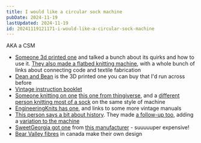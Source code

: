 ```yaml
---
title: I would like a circular sock machine
pubDate: 2024-11-19
lastUpdated: 2024-11-19
id: 20241119121171-i-would-like-a-circular-sock-machine
---
```


AKA a CSM

- [Someone 3d printed one](https://www.youtube.com/watch?v=PUcVIYgROpI) and talked a bunch about its quirks and how to use it. [They also made a flatbed knitting machine](https://www.youtube.com/watch?v=kUKiXIdw2pI), with a whole bunch of links about connecting code and textile fabrication
- [Dean and Bean](https://www.deanandbean.com) is the 3D printed one you can buy that I'd run across before
- [Vintage instruction booklet](https://archive.org/details/instructionsforo00aike/mode/2up?view=theater)
- [Someone knitting on one](https://www.youtube.com/watch?v=KrTNHxu4Q5Y) [this one from thingiverse](https://www.thingiverse.com/thing:4695746), and a [different person knitting most of a sock](https://www.youtube.com/watch?v=g7DEMIa16DE) on the same style of machine
- [EngineeringKnits has one](https://www.youtube.com/watch?v=-ybuJWnO6Uc), and links to some more vintage manuals
- [This person says a bit about history](https://www.youtube.com/watch?v=DRT-SEdBXmc). They made [a follow-up too](https://www.youtube.com/watch?v=k-w3kcYpAh4), adding a [variation to the machine](https://www.printables.com/model/355228-circular-sock-knitting-machine-for-my-mom-and-you)
- [SweetGeorgia got one](https://www.youtube.com/watch?v=Ux4yaThZ5Qk) from [this manufacturer](https://erlbacherknitting.com/shop/) - suuuuuper expensive!
- [Bear Valley fibres](https://www.bearvalleyfibres.ca/collections/csm) in canada make their own design
